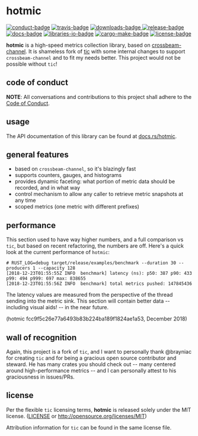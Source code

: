 # hotmic

[![conduct-badge][]][conduct] [![travis-badge][]][travis] [![downloads-badge][] ![release-badge][]][crate] [![docs-badge][]][docs] [![libraries-io-badge][]][libraries-io] [![cargo-make-badge][]][cargo-make] [![license-badge][]](#license)

[conduct-badge]: https://img.shields.io/badge/%E2%9D%A4-code%20of%20conduct-blue.svg
[travis-badge]: https://img.shields.io/travis/nuclearfurnace/hotmic/master.svg
[downloads-badge]: https://img.shields.io/crates/d/hotmic.svg
[release-badge]: https://img.shields.io/crates/v/hotmic.svg
[license-badge]: https://img.shields.io/crates/l/hotmic.svg
[docs-badge]: https://docs.rs/hotmic/badge.svg
[cargo-make-badge]: https://img.shields.io/badge/built%20with-cargo--make-yellow.svg
[cargo-make]: https://sagiegurari.github.io/cargo-make/
[libraries-io-badge]: https://img.shields.io/librariesio/github/nuclearfurnace/hotmic.svg
[libraries-io]: https://libraries.io/cargo/hotmic
[conduct]: https://github.com/nuclearfurnace/hotmic/blob/master/CODE_OF_CONDUCT.md
[travis]: https://travis-ci.org/nuclearfurnace/hotmic
[crate]: https://crates.io/crates/hotmic
[docs]: https://docs.rs/hotmic

__hotmic__ is a high-speed metrics collection library, based on [crossbeam-channel](https://github.com/crossbeam-rs/crossbeam-channel).  It is shameless fork of [tic](https://github.com/brayniac/tic) with some internal changes to support `crossbeam-channel` and to fit my needs better.  This project would not be possible without `tic`!

## code of conduct

**NOTE**: All conversations and contributions to this project shall adhere to the [Code of Conduct][conduct].

## usage

The API documentation of this library can be found at [docs.rs/hotmic](https://docs.rs/hotmic/).

## general features
- based on `crossbeam-channel`, so it's blazingly fast
- supports counters, gauges, and histograms
- provides dynamic faceting: what portion of metric data should be recorded, and in what way
- control mechanism to allow any caller to retrieve metric snapshots at any time
- scoped metrics (one metric with different prefixes)

## performance

This section used to have way higher numbers, and a full comparison vs `tic`, but based on recent refactoring, the numbers are off.  Here's a quick look at the current performance of `hotmic`:

    # RUST_LOG=debug target/release/examples/benchmark --duration 30 --producers 1 --capacity 128
    [2018-12-23T01:55:55Z INFO  benchmark] latency (ns): p50: 387 p90: 433 p99: 494 p999: 697 max: 838655
    [2018-12-23T01:55:56Z INFO  benchmark] total metrics pushed: 147845436

The latency values are measured from the perspective of the thread sending into the metric sink.  This section will contain better data -- including visual aids! -- in the near future.

(hotmic fcc9f5c26e77a6493b83b224ba189f1824ae1a53, December 2018)

## wall of recognition

Again, this project is a fork of `tic`, and I want to personally thank @brayniac for creating `tic` and for being a gracious open source contributor and steward.  He has many crates you should check out -- many centered around high-performance metrics -- and I can personally attest to his graciousness in issues/PRs.

## license

Per the flexible `tic` licensing terms, __hotmic__ is released solely under the MIT license. ([LICENSE](LICENSE) or http://opensource.org/licenses/MIT)

Attribution information for `tic` can be found in the same license file.
